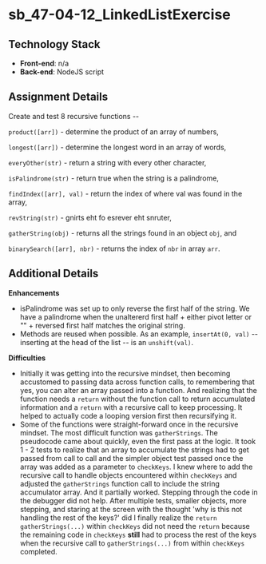# sb_47-04-12_LinkedListExercise
 
## Technology Stack
- **Front-end**: n/a
- **Back-end**: NodeJS script

## Assignment Details

Create and test 8 recursive functions --

`product([arr])` - determine the product of an array of numbers,

`longest([arr])` - determine the longest word in an array of words,

`everyOther(str)` - return a string with every other character,

`isPalindrome(str)` - return true when the string is a palindrome,

`findIndex([arr], val)` - return the index of where val was found in the array,

`revString(str)` - gnirts eht fo esrever eht snruter,

`gatherString(obj)` - returns all the strings found in an object `obj`, and 

`binarySearch([arr], nbr)` - returns the index of `nbr` in array `arr`.


## Additional Details

**Enhancements**
- isPalindrome was set up to only reverse the first half of the string. We have a palindrome when the unaltererd first half + either pivot letter or "" + reversed first half matches the original string.
- Methods are reused when possible. As an example, `insertAt(0, val)` -- inserting at the head of the list -- is an `unshift(val)`.

**Difficulties**
- Initially it was getting into the recursive mindset, then becoming accustomed to passing data across function calls, to remembering that yes, you can alter an array passed into a function. And realizing that the function needs a `return` without the function call to return accumulated information and a `return` with a recursive call to keep processing. It helped to actually code a looping version first then recursifying it. 
- Some of the functions were straight-forward once in the recursive mindset. The most difficult function was `gatherStrings`. The pseudocode came about quickly, even the first pass at the logic. It took 1 - 2 tests to realize that an array to accumulate the strings had to get passed from call to call and the simpler object test passed once the array was added as a parameter to `checkKeys`. I knew where to add the recursive call to handle objects encountered within `checkKeys` and adjusted the `gatherStrings` function call to include the string accumulator array. And it partially worked. Stepping through the code in the debugger did not help. After multiple tests, smaller objects, more stepping, and staring at the screen with the thought 'why is this not handling the rest of the keys?' did I finally realize the `return gatherStrings(...)` within `checkKeys` did not need the `return` because the remaining code in `checkKeys` **still** had to process the rest of the keys when the recursive call to `gatherStrings(...)` from within `checkKeys` completed.  

